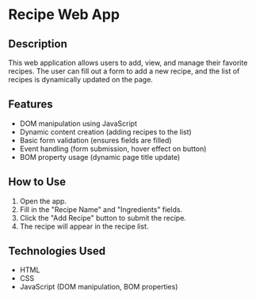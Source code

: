 # Recipe Web App

## Description
This web application allows users to add, view, and manage their favorite recipes. The user can fill out a form to add a new recipe, and the list of recipes is dynamically updated on the page.

## Features
- DOM manipulation using JavaScript
- Dynamic content creation (adding recipes to the list)
- Basic form validation (ensures fields are filled)
- Event handling (form submission, hover effect on button)
- BOM property usage (dynamic page title update)

## How to Use
1. Open the app.
2. Fill in the "Recipe Name" and "Ingredients" fields.
3. Click the "Add Recipe" button to submit the recipe.
4. The recipe will appear in the recipe list.

## Technologies Used
- HTML
- CSS
- JavaScript (DOM manipulation, BOM properties)
